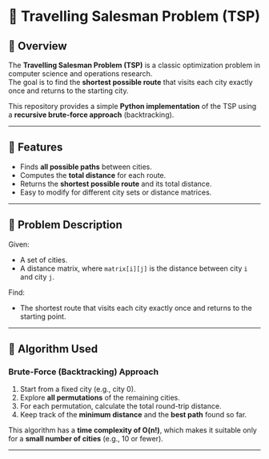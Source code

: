 # 🧭 Travelling Salesman Problem (TSP)

## 📘 Overview
The **Travelling Salesman Problem (TSP)** is a classic optimization problem in computer science and operations research.  
The goal is to find the **shortest possible route** that visits each city exactly once and returns to the starting city.

This repository provides a simple **Python implementation** of the TSP using a **recursive brute-force approach** (backtracking).

---

## 🚀 Features
- Finds **all possible paths** between cities.
- Computes the **total distance** for each route.
- Returns the **shortest possible route** and its total distance.
- Easy to modify for different city sets or distance matrices.

---

## 🧩 Problem Description
Given:
- A set of cities.
- A distance matrix, where `matrix[i][j]` is the distance between city `i` and city `j`.

Find:
- The shortest route that visits each city exactly once and returns to the starting point.

---

## 🧠 Algorithm Used
### **Brute-Force (Backtracking) Approach**
1. Start from a fixed city (e.g., city 0).
2. Explore **all permutations** of the remaining cities.
3. For each permutation, calculate the total round-trip distance.
4. Keep track of the **minimum distance** and the **best path** found so far.

This algorithm has a **time complexity of O(n!)**, which makes it suitable only for a **small number of cities** (e.g., 10 or fewer).

---

